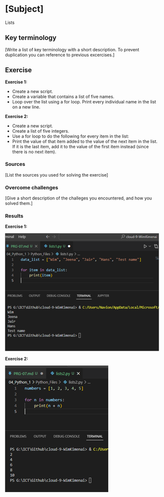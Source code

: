 # [Subject]
Lists

## Key terminology
[Write a list of key terminology with a short description. To prevent duplication you can reference to previous excercises.]

## Exercise  

**Exercise 1:**

* Create a new script.
* Create a variable that contains a list of five names.
* Loop over the list using a for loop. Print every individual name in the list on a new line.  

**Exercise 2:**

* Create a new script.
* Create a list of five integers.
* Use a for loop to do the following for every item in the list:
* Print the value of that item added to the value of the next item in the list. If it is the last item, add it to the value of the first item instead (since there is no next item).


### Sources
[List the sources you used for solving the exercise]

### Overcome challenges
[Give a short description of the challeges you encountered, and how you solved them.]

### Results
**Exercise 1:**  

![screenshot](/00_includes/Python-1/lists/exercise-1.PNG)  


**Exercise 2:**  

![screenshot](/00_includes/Python-1/lists/exercise-2.PNG)  

